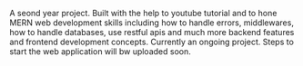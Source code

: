 A seond year project. Built with the help to youtube tutorial and to hone MERN web development skills including how to handle errors, middlewares, how to handle databases, use restful apis and much more backend features and frontend development concepts. Currently an ongoing project.  Steps to start the web application will bw uploaded soon. 
